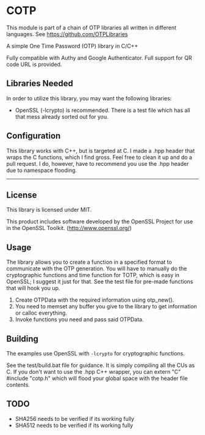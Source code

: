 # COTP

This module is part of a chain of OTP libraries all written in different languages. See https://github.com/OTPLibraries

A simple One Time Password (OTP) library in C/C++

Fully compatible with Authy and Google Authenticator. Full support for QR code URL is provided.


## Libraries Needed

In order to utilize this library, you may want the following libraries:
* OpenSSL (-lcrypto) is recommended. There is a test file which has all that mess already sorted out for you.


## Configuration

This library works with C++, but is targeted at C. I made a .hpp header that wraps the C functions, which I find gross. Feel free to clean it up and do a pull request. I do, however, have to recommend you use the .hpp header due to namespace flooding.

_____________

## License

This library is licensed under MIT.

This product includes software developed by the OpenSSL Project for use in the OpenSSL Toolkit. (http://www.openssl.org/)


## Usage

The library allows you to create a function in a specified format to communicate with the OTP generation. You will have to manually do the cryptographic functions and time function for TOTP, which is easy in OpenSSL; I suggest it just for that. See the test file for pre-made functions that will hook you up.

1. Create OTPData with the required information using otp_new().
2. You need to memset any buffer you give to the library to get information or calloc everything.
3. Invoke functions you need and pass said OTPData.

## Building

The examples use OpenSSL with `-lcrypto` for cryptographic functions.

See the test/build.bat file for guidance. It is simply compiling all the CUs as C. If you don't want to use the .hpp C++ wrapper, you can extern "C" #include "cotp.h" which will flood your global space with the header file contents.

## TODO

* SHA256 needs to be verified if its working fully
* SHA512 needs to be verified if its working fully
